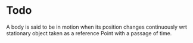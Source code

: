 # Todo

A body is said to be in motion when its position changes
continuously wrt stationary object taken as a reference
Point with a passage of time.
